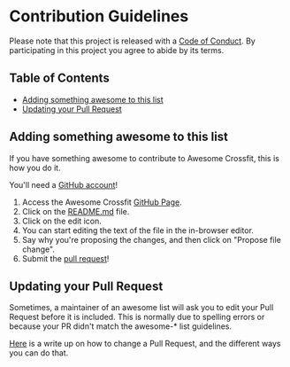 # Contribution Guidelines

Please note that this project is released with a [Code of Conduct](CODE-OF-CONDUCT.md). By participating in this project you agree to abide by its terms.

## Table of Contents

- [Adding something awesome to this list](#adding-something-awesome-to-this-list)
- [Updating your Pull Request](#updating-your-pull-request)

## Adding something awesome to this list

If you have something awesome to contribute to Awesome Crossfit, this is how you do it.

You'll need a [GitHub account](https://github.com/join)!

1. Access the Awesome Crossfit [GitHub Page](https://github.com/smarchetti/awesome-crossfit).
2. Click on the [README.md](https://github.com/smarchetti/awesome-crossfit/README.md) file.
3. Click on the edit icon.
4. You can start editing the text of the file in the in-browser editor.
5. Say why you're proposing the changes, and then click on "Propose file change".
6. Submit the [pull request](https://help.github.com/articles/using-pull-requests/)!

## Updating your Pull Request

Sometimes, a maintainer of an awesome list will ask you to edit your Pull Request before it is included. This is normally due to spelling errors or because your PR didn't match the awesome-* list guidelines.

[Here](https://github.com/RichardLitt/docs/blob/master/amending-a-commit-guide.md) is a write up on how to change a Pull Request, and the different ways you can do that.
